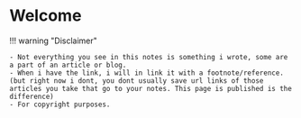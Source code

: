 # Welcome

!!! warning "Disclaimer"

    - Not everything you see in this notes is something i wrote, some are a part of an article or blog.
    - When i have the link, i will in link it with a footnote/reference. (but right now i dont, you dont usually save url links of those articles you take that go to your notes. This page is published is the difference)
    - For copyright purposes.
    